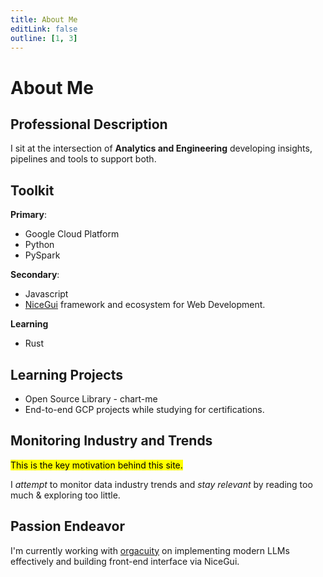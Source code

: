 ```yaml
---
title: About Me
editLink: false
outline: [1, 3]
---
```


# About Me

## Professional Description

I sit at the intersection of **Analytics and Engineering** developing insights, pipelines and tools to support both.

## Toolkit

**Primary**:

- Google Cloud Platform
- Python
- PySpark

**Secondary**:

- Javascript
- [NiceGui](https://nicegui.io/) framework and ecosystem for Web Development.

**Learning**

- Rust

## Learning Projects

- Open Source Library - chart-me
- End-to-end GCP projects while studying for certifications.

## Monitoring Industry and Trends

<mark>This is the key motivation behind this site.</mark>

I _attempt_ to monitor data industry trends and _stay relevant_ by reading too much & exploring too little.

## Passion Endeavor

I'm currently working with [orgacuity](https://www.orgacuity.com/) on implementing modern LLMs effectively and building front-end interface via NiceGui.

